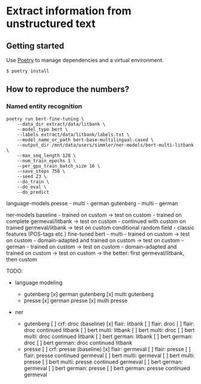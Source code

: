 # Extract information from unstructured text

## Getting started

Use [Poetry](https://python-poetry.org/) to manage dependencies and a virtual environment.


```
$ poetry install
```

## How to reproduce the numbers?

### Named entity recognition






```
poetry run bert-fine-tuning \
    --data_dir extract/data/litbank \
    --model_type bert \
    --labels extract/data/litbank/labels.txt \
    --model_name_or_path bert-base-multilingual-cased \
    --output_dir /mnt/data/users/simmler/ner-models/bert-multi-litbank \
    --max_seq_length 128 \
    --num_train_epochs 1 \
    --per_gpu_train_batch_size 16 \
    --save_steps 750 \
    --seed 23 \
    --do_train \
    --do_eval \
    --do_predict
```



language-models
    presse
        - multi
        - german
    gutenberg
        - multi
        - german

ner-models
    baseline
        - trained on custom -> test on custom
        - trained on complete germeval/litbank -> test on custom
        - continued with custom on trained germeval/litbank -> test on custom
    conditional random field
        - classic features (POS-tags etc.)
    fine-tuned bert
        - multi
            - trained on custom -> test on custom
            - domain-adapted and trained on custom -> test on custom
        - german
            - trained on custom -> test on custom
            - domain-adapted and trained on custom -> test on custom
                -> the better: first germeval/litbank, then custom


TODO:
- language modeling
    - gutenberg
        [x] german gutenberg
        [x] multi gutenberg
    - presse
        [x] german presse
        [x] multi presse

- ner
    - gutenberg
        [ ] crf: droc (baseline)
        [x] flair: litbank
        [ ] flair: droc
        [ ] flair: droc continued litbank
        [ ] bert multi: litbank
        [ ] bert multi: droc
        [ ] bert multi: droc continued litbank
        [ ] bert german: litbank
        [ ] bert german: droc
        [ ] bert german: droc continued litbank
    - presse
        [ ] crf: presse (baseline)
        [x] flair: germeval
        [ ] flair: presse
        [ ] flair: presse continued germeval
        [ ] bert multi: germeval
        [ ] bert multi: presse
        [ ] bert multi: presse continued germeval
        [ ] bert german: germeval
        [ ] bert german: presse
        [ ] bert german: presse continued germeval
